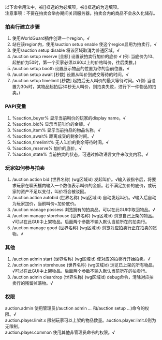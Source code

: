 以下命令用法中，被[]框选的为必填项，被()框选的为选填项。  
注意事项：不要在拍卖会举办期间关闭服务器，拍卖会内的商品不会永久化储存。
###  拍卖行建立步骤
1. 使用WorldGuard插件创建一个region。√  
2. 站在该region内，使用/auction setup enable 使这个region启用为拍卖行。√  
3. 使用/auction setup disable 将该区域取消为普通区域。√
4. /auction setup reserve [金额] 设置该拍卖行加价的底价 √ (例: 当底价为10、起拍价为50时，第一个买家必须以60以上的价格叫价，往后类推。)
5. /auction setup booth 设置展示物品的位置为你的当前位置。√
6. /auction setup await [秒数] 设置从叫价到成交等待的时间。√
7. /auction setup timelimit [秒数] 起拍后无人叫价的最大等待时间。√(例: 当设置为30s时，某物品起拍后30秒无人叫价，则拍卖失败，进行下一件物品的拍卖。)
###  PAPI变量
1. %auction_buyer% 显示当前叫价的玩家的display name。√
2. %auction_bid% 显示当前叫价的金额。√
3. %auction_item% 显示当前拍品的物品名称。√
4. %auction_await% 距离成交的剩余时间。√
5. %auction_timelimit% 无人叫价的剩余等待时间。√
6. %auction_reserve% 加价的底价。√
7. %auction_state% 当前拍卖的状态，可通过修改语言文件来改变内容。√
###  玩家如何参与拍卖
1. /auction action bid (世界名称) (wg区域id) 发起叫价。√输入该指令后，将要求玩家在聊天框内输入一个数值表示叫价的金额。若不满足加价的底价，或玩家的资产不足以支付，叫价将会被驳回。
2. /auction action autobid (世界名称) (wg区域id) 自动发起叫价。√输入后自动为玩家加价，当前叫价+加价底价。
3. /auction manage possess 浏览拥有的拍卖品。可以在此GUI中取回物品。√
4. /auction manage storehouse (世界名称) (wg区域id) 浏览自己上架的物品。√可以在此GUI中上架物品。后面两个参数不输入默认当前所在的拍卖行。
5. /auction manage good (世界名称) (wg区域id)  浏览对应拍卖行正在拍卖的货物。√
###  其他
1. /auction admin start (世界名称) (wg区域id) 使对应的拍卖行开始拍卖。√
2. /auction admin storehouse (世界名称) (wg区域id) 浏览已上架的所有物品。√可以在此GUI中上架物品。后面两个参数不输入默认当前所在的拍卖行。
3. /auction admin cleardrop (世界名称) (wg区域id) debug命令，清除对应拍卖行的残留掉落物。√
###  权限
auction.admin  使用管理员(/auction admin ... 和/auction setup ...)命令的权限。√  
auction.player.limit.x  限制玩家可以上架的物品数量。auction.player.limit.0则为无限制。  
auction.player.common  使用其他非管理员命令的权限。√  
